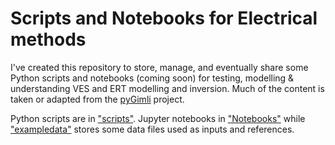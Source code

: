 # Scripts and Notebooks for Electrical methods

I've created this repository to store, manage, and eventually share some Python scripts and notebooks (coming soon) for
testing, modelling & understanding VES and ERT modelling and inversion. Much of the content is taken or adapted from
the [pyGimli](https://www.pygimli.org/) project.

Python scripts are in ["scripts"](https://github.com/NoteboomM/VES-ERT_Acacia/tree/master/scripts). Jupyter notebooks
in ["Notebooks"](https://github.com/NoteboomM/VES-ERT_Acacia/tree/master/notebooks) while ["exampledata"](https://github.com/NoteboomM/VES-ERT_Acacia/tree/master/exampledata) stores some data files used as inputs and references.

